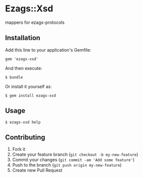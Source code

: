 # Ezags::Xsd

mappers for ezags-protocols

## Installation

Add this line to your application's Gemfile:

    gem 'ezags-xsd'

And then execute:

    $ bundle

Or install it yourself as:

    $ gem install ezags-xsd

## Usage

    $ ezags-xsd help

## Contributing

1. Fork it
2. Create your feature branch (`git checkout -b my-new-feature`)
3. Commit your changes (`git commit -am 'Add some feature'`)
4. Push to the branch (`git push origin my-new-feature`)
5. Create new Pull Request
